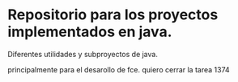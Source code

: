 Repositorio para los proyectos implementados en java.
====

Diferentes utilidades y subproyectos de java.

principalmente para el desarollo de fce.
quiero cerrar la tarea 1374



